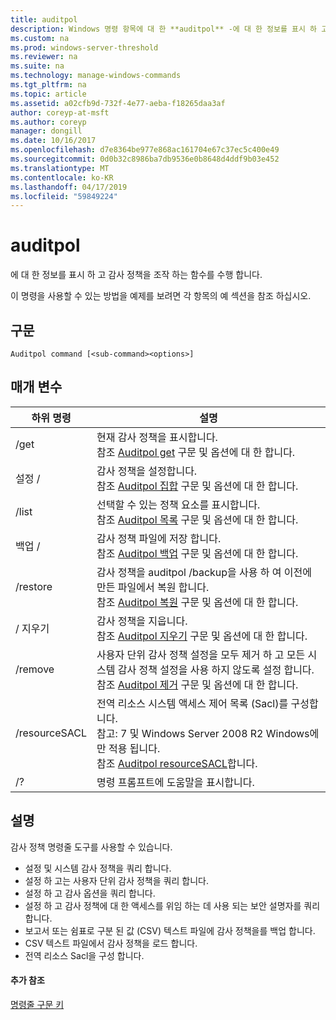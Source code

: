 ```yaml
---
title: auditpol
description: Windows 명령 항목에 대 한 **auditpol** -에 대 한 정보를 표시 하 고 감사 정책을 조작 하는 기능을 수행 합니다.
ms.custom: na
ms.prod: windows-server-threshold
ms.reviewer: na
ms.suite: na
ms.technology: manage-windows-commands
ms.tgt_pltfrm: na
ms.topic: article
ms.assetid: a02cfb9d-732f-4e77-aeba-f18265daa3af
author: coreyp-at-msft
ms.author: coreyp
manager: dongill
ms.date: 10/16/2017
ms.openlocfilehash: d7e8364be977e868ac161704e67c37ec5c400e49
ms.sourcegitcommit: 0d0b32c8986ba7db9536e0b8648d4ddf9b03e452
ms.translationtype: MT
ms.contentlocale: ko-KR
ms.lasthandoff: 04/17/2019
ms.locfileid: "59849224"
---
```

# <a name="auditpol"></a>auditpol



에 대 한 정보를 표시 하 고 감사 정책을 조작 하는 함수를 수행 합니다.

이 명령을 사용할 수 있는 방법을 예제를 보려면 각 항목의 예 섹션을 참조 하십시오.

## <a name="syntax"></a>구문

```
Auditpol command [<sub-command><options>]
```

## <a name="parameters"></a>매개 변수

|하위 명령|설명|
|-----------|-----------|
|/get|현재 감사 정책을 표시합니다.</br>참조 [Auditpol get](auditpol-get.md) 구문 및 옵션에 대 한 합니다.|
|설정 /|감사 정책을 설정합니다.</br>참조 [Auditpol 집합](auditpol-set.md) 구문 및 옵션에 대 한 합니다.|
|/list|선택할 수 있는 정책 요소를 표시합니다.</br>참조 [Auditpol 목록](auditpol-list.md) 구문 및 옵션에 대 한 합니다.|
|백업 /|감사 정책 파일에 저장 합니다.</br>참조 [Auditpol 백업](auditpol-backup.md) 구문 및 옵션에 대 한 합니다.|
|/restore|감사 정책을 auditpol /backup을 사용 하 여 이전에 만든 파일에서 복원 합니다.</br>참조 [Auditpol 복원](auditpol-restore.md) 구문 및 옵션에 대 한 합니다.|
|/ 지우기|감사 정책을 지웁니다.</br>참조 [Auditpol 지우기](auditpol-clear.md) 구문 및 옵션에 대 한 합니다.|
|/remove|사용자 단위 감사 정책 설정을 모두 제거 하 고 모든 시스템 감사 정책 설정을 사용 하지 않도록 설정 합니다.</br>참조 [Auditpol 제거](auditpol-remove.md) 구문 및 옵션에 대 한 합니다.|
|/resourceSACL|전역 리소스 시스템 액세스 제어 목록 (Sacl)를 구성합니다.</br>참고: 7 및 Windows Server 2008 R2 Windows에만 적용 됩니다.</br>참조 [Auditpol resourceSACL](auditpol-resourcesacl.md)합니다.|
|/?|명령 프롬프트에 도움말을 표시합니다.|

## <a name="remarks"></a>설명

감사 정책 명령줄 도구를 사용할 수 있습니다.
-   설정 및 시스템 감사 정책을 쿼리 합니다.
-   설정 하 고는 사용자 단위 감사 정책을 쿼리 합니다.
-   설정 하 고 감사 옵션을 쿼리 합니다.
-   설정 하 고 감사 정책에 대 한 액세스를 위임 하는 데 사용 되는 보안 설명자를 쿼리 합니다.
-   보고서 또는 쉼표로 구분 된 값 (CSV) 텍스트 파일에 감사 정책을를 백업 합니다.
-   CSV 텍스트 파일에서 감사 정책을 로드 합니다.
-   전역 리소스 Sacl을 구성 합니다.

#### <a name="additional-references"></a>추가 참조

[명령줄 구문 키](command-line-syntax-key.md)